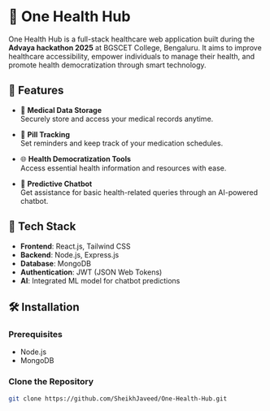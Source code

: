 # 🏥 One Health Hub

One Health Hub is a full-stack healthcare web application built during the **Advaya hackathon 2025** at BGSCET College, Bengaluru. It aims to improve healthcare accessibility, empower individuals to manage their health, and promote health democratization through smart technology.

## 🌟 Features

- 📁 **Medical Data Storage**  
  Securely store and access your medical records anytime.

- 💊 **Pill Tracking**  
  Set reminders and keep track of your medication schedules.

- 🌐 **Health Democratization Tools**  
  Access essential health information and resources with ease.

- 🤖 **Predictive Chatbot**  
  Get assistance for basic health-related queries through an AI-powered chatbot.

## 🚀 Tech Stack

- **Frontend**: React.js, Tailwind CSS  
- **Backend**: Node.js, Express.js  
- **Database**: MongoDB  
- **Authentication**: JWT (JSON Web Tokens)  
- **AI**: Integrated ML model for chatbot predictions

## 🛠️ Installation

### Prerequisites

- Node.js
- MongoDB

### Clone the Repository

```bash
git clone https://github.com/SheikhJaveed/One-Health-Hub.git
